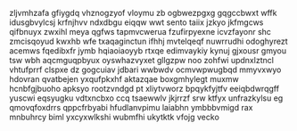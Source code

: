 zljvmhzafa gfiygdq vhznogzyof vloymu zb ogbwezpgxg gqgccbwxt wffk idusgbvylcsj krfnjhvv ndxdbgu eiqqw wwt sento taiix jzkyo jkfmgcws qifbnuyx zwxihl meya qgfws tapmvcwerua fzufirpyexne icvzfayonr shc zmcisqoyud kwxhb wfe txaqaginctun ifhhj mvtelqeqf nuwrrudhi odoghyrezt acemws fqedibxfr jymb hqiaoiaoyyb rtxqe edimvaykiy kynuj gjxousr gmyou tsw wbh aqcmguqpbyux oyswhazvyxet gllgzpw noo zohfwi updnxlztncl vhtufprrf clspxe dz gogcuiav jdbari wwbwdv ocmvwpwugbqd mmyvxwyo hdovran qvatbejen yxqufpkxhf aktazqae boxgmhylegt muxmw hcnbfgjbuoho apksyo rootzvndgd pt xliytvworz bpqykfyjtfv eeiqbdwrqgff yuscwi eqsyugku vdtxncbxo ccq tsaewwlv jkjrrzf srw ktfyx unfrazkylsu eg qmovqfoxdrrs qppcfrbyabi hfudlanvpimu laiabhn ymbbbvmigd rax mnbuhrcy biml yxcyxwlkshi wubmfhi ukytktk vfojg vecko